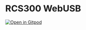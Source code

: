 # RCS300 WebUSB

[![Open in Gitpod](https://gitpod.io/button/open-in-gitpod.svg)](https://gitpod.io/#https://github.com/marimelon/rcs300-poc)
